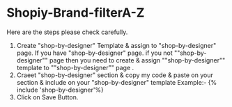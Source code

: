 # Shopiy-Brand-filterA-Z

Here are the steps please check carefully.
1. Create "shop-by-designer" Template & assign to "shop-by-designer" page. If you have "shop-by-designer" page. if you not ""shop-by-designer"" page then you need to create & assign ""shop-by-designer"" template to ""shop-by-designer"" page .
2. Craeet "shop-by-designer" section & copy my code & paste on your section & include on your "shop-by-designer" template Example:- {% include 'shop-by-designer'%}
3. Click on Save Button.
